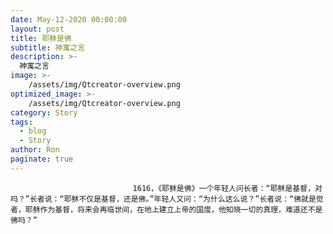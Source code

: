 ```yaml
---
date: May-12-2020 00:00:00
layout: post
title: 耶稣是佛
subtitle: 神寓之言
description: >-
  神寓之言
image: >-
    /assets/img/Qtcreator-overview.png
optimized_image: >-
    /assets/img/Qtcreator-overview.png
category: Story
tags:
  - blog
  - Story
author: Ron
paginate: true
---
```


							　　1616，《耶稣是佛》一个年轻人问长者：“耶稣是基督，对吗？”长者说：“耶稣不仅是基督，还是佛。”年轻人又问：“为什么这么说？”长者说：“佛就是觉者，耶稣作为基督，将来会再临世间，在地上建立上帝的国度，他知晓一切的真理，难道还不是佛吗？”
							
							
						